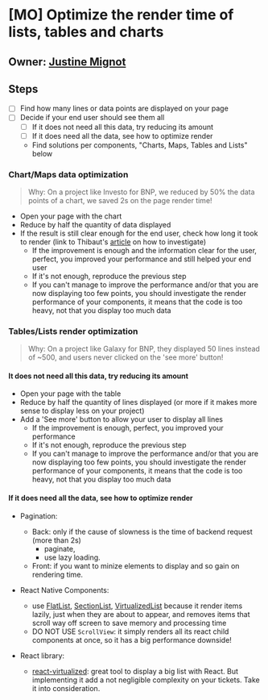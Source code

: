 # [MO] Optimize the render time of lists, tables and charts

## Owner: [Justine Mignot](https://github.com/justinemignot)

## Steps

- [ ] Find how many lines or data points are displayed on your page
- [ ] Decide if your end user should see them all
  - [ ] If it does not need all this data, try reducing its amount
  - [ ] If it does need all the data, see how to optimize render
  - Find solutions per components, "Charts, Maps, Tables and Lists" below

### Chart/Maps data optimization

> Why: On a project like Investo for BNP, we reduced by 50% the data points of a chart, we saved 2s on the page render time!

- Open your page with the chart
- Reduce by half the quantity of data displayed
- If the result is still clear enough for the end user, check how long it took to render (link to Thibaut's [article](https://blog.bam.tech/developper-news/5-tips-to-improve-performance-react-native-application) on how to investigate)
  - If the improvement is enough and the information clear for the user, perfect, you improved your performance and still helped your end user
  - If it's not enough, reproduce the previous step
  - If you can't manage to improve the performance and/or that you are now displaying too few points, you should investigate the render performance of your components, it means that the code is too heavy, not that you display too much data

### Tables/Lists render optimization

> Why: On a project like Galaxy for BNP, they displayed 50 lines instead of ~500, and users never clicked on the 'see more' button!

#### It does not need all this data, try reducing its amount

- Open your page with the table
- Reduce by half the quantity of lines displayed (or more if it makes more sense to display less on your project)
- Add a 'See more' button to allow your user to display all lines
  - If the improvement is enough, perfect, you improved your performance
  - If it's not enough, reproduce the previous step
  - If you can't manage to improve the performance and/or that you are now displaying too few points, you should investigate the render performance of your components, it means that the code is too heavy, not that you display too much data

#### If it does need all the data, see how to optimize render

- Pagination:

  - Back: only if the cause of slowness is the time of backend request (more than 2s)
    - paginate,
    - use lazy loading.
  - Front: if you want to minize elements to display and so gain on rendering time.

- React Native Components:

  - use [FlatList](https://facebook.github.io/react-native/docs/flatlist), [SectionList](https://facebook.github.io/react-native/docs/sectionlist), [VirtualizedList](https://facebook.github.io/react-native/docs/virtualizedlist)
    because it render items lazily, just when they are about to appear, and removes items that scroll way off screen to save memory and processing time
  - DO NOT USE `ScrollView`: it simply renders all its react child components at once, so it has a big performance downside!

- React library:
  - [react-virtualized](https://bvaughn.github.io/react-virtualized/#/components/List):
    great tool to display a big list with React.
    But implementing it add a not negligible complexity on your tickets. Take it into consideration.
